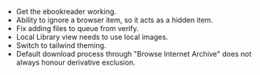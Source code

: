 - Get the ebookreader working.
- Ability to ignore a browser item, so it acts as a hidden item.
- Fix adding files to queue from verify.
- Local Library view needs to use local images.
- Switch to tailwind theming.
- Default download process through "Browse Internet Archive" does not always honour derivative exclusion.